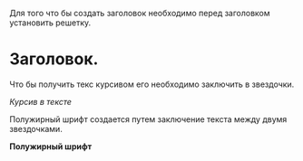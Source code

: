 
Для того что бы создать заголовок необходимо перед заголовком установить решетку.
# Заголовок.

Что бы получить текс курсивом его необходимо заключить в звездочки.

*Курсив в тексте*

Полужирный шрифт создается путем заключение текста между двумя звездочками.

**Полужирный шрифт**

